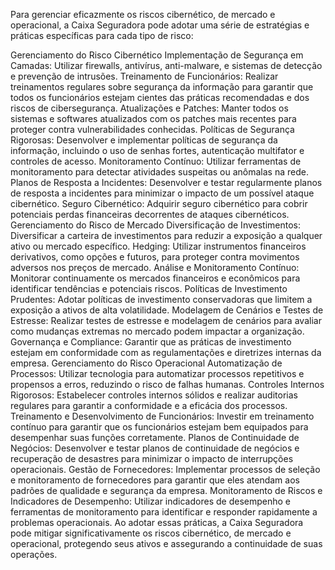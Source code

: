 
Para gerenciar eficazmente os riscos cibernético, de mercado e operacional, a Caixa Seguradora pode adotar uma série de estratégias e práticas específicas para cada tipo de risco:

Gerenciamento do Risco Cibernético
Implementação de Segurança em Camadas: Utilizar firewalls, antivírus, anti-malware, e sistemas de detecção e prevenção de intrusões.
Treinamento de Funcionários: Realizar treinamentos regulares sobre segurança da informação para garantir que todos os funcionários estejam cientes das práticas recomendadas e dos riscos de cibersegurança.
Atualizações e Patches: Manter todos os sistemas e softwares atualizados com os patches mais recentes para proteger contra vulnerabilidades conhecidas.
Políticas de Segurança Rigorosas: Desenvolver e implementar políticas de segurança da informação, incluindo o uso de senhas fortes, autenticação multifator e controles de acesso.
Monitoramento Contínuo: Utilizar ferramentas de monitoramento para detectar atividades suspeitas ou anômalas na rede.
Planos de Resposta a Incidentes: Desenvolver e testar regularmente planos de resposta a incidentes para minimizar o impacto de um possível ataque cibernético.
Seguro Cibernético: Adquirir seguro cibernético para cobrir potenciais perdas financeiras decorrentes de ataques cibernéticos.
Gerenciamento do Risco de Mercado
Diversificação de Investimentos: Diversificar a carteira de investimentos para reduzir a exposição a qualquer ativo ou mercado específico.
Hedging: Utilizar instrumentos financeiros derivativos, como opções e futuros, para proteger contra movimentos adversos nos preços de mercado.
Análise e Monitoramento Contínuo: Monitorar continuamente os mercados financeiros e econômicos para identificar tendências e potenciais riscos.
Políticas de Investimento Prudentes: Adotar políticas de investimento conservadoras que limitem a exposição a ativos de alta volatilidade.
Modelagem de Cenários e Testes de Estresse: Realizar testes de estresse e modelagem de cenários para avaliar como mudanças extremas no mercado podem impactar a organização.
Governança e Compliance: Garantir que as práticas de investimento estejam em conformidade com as regulamentações e diretrizes internas da empresa.
Gerenciamento do Risco Operacional
Automatização de Processos: Utilizar tecnologia para automatizar processos repetitivos e propensos a erros, reduzindo o risco de falhas humanas.
Controles Internos Rigorosos: Estabelecer controles internos sólidos e realizar auditorias regulares para garantir a conformidade e a eficácia dos processos.
Treinamento e Desenvolvimento de Funcionários: Investir em treinamento contínuo para garantir que os funcionários estejam bem equipados para desempenhar suas funções corretamente.
Planos de Continuidade de Negócios: Desenvolver e testar planos de continuidade de negócios e recuperação de desastres para minimizar o impacto de interrupções operacionais.
Gestão de Fornecedores: Implementar processos de seleção e monitoramento de fornecedores para garantir que eles atendam aos padrões de qualidade e segurança da empresa.
Monitoramento de Riscos e Indicadores de Desempenho: Utilizar indicadores de desempenho e ferramentas de monitoramento para identificar e responder rapidamente a problemas operacionais.
Ao adotar essas práticas, a Caixa Seguradora pode mitigar significativamente os riscos cibernético, de mercado e operacional, protegendo seus ativos e assegurando a continuidade de suas operações.
